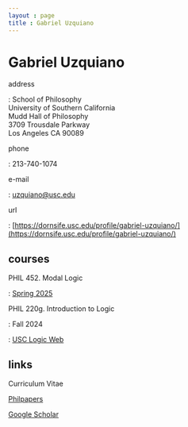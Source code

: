 ```yaml
---
layout : page
title : Gabriel Uzquiano
---
```




# Gabriel Uzquiano

address

:	School of Philosophy<br/>University of Southern California<br/>Mudd Hall of Philosophy<br/>3709 Trousdale Parkway<br/>Los Angeles CA 90089

phone

:	 213-740-1074

e-mail

: 	uzquiano@usc.edu

url

: 	[https://dornsife.usc.edu/profile/gabriel-uzquiano/](https://dornsife.usc.edu/profile/gabriel-uzquiano/)

## courses

PHIL 452. Modal Logic

:	[Spring 2025](https://gabriel-uzquiano.github.io/courses/452)

PHIL 220g. Introduction to Logic

:	Fall 2024

:	[USC Logic Web](https://dornsife.usc.edu/usclogicweb/)



## links

Curriculum Vitae

[Philpapers](https://philpeople.org/profiles/gabriel-uzquiano)

[Google Scholar](https://scholar.google.com/citations?user=GxskpHAAAAAJ&hl=en)